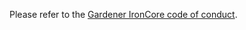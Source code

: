 Please refer to the [Gardener IronCore code of conduct](https://ironcore-dev.github.io/documentation/contribute/overview/#code-of-conduct).